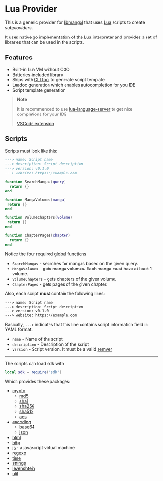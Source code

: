 # Lua Provider

This is a generic provider for [libmangal](https://github.com/mangalorg/libmangal)
that uses [Lua](https://www.lua.org/) scripts to create *subproviders*.

It uses [native go implementation of the Lua interpreter](https://github.com/yuin/gopher-lua)
and provides a set of libraries that can be used in the scripts.

## Features

- Built-in Lua VM without CGO
- Batteries-included library
- Ships with [CLI tool](./cmd/lua-provider-gen) to generate script template
- Luadoc generation which enables autocompletion for you IDE
- Script template generation

> **Note**
> 
> It is recommended to use [lua-language-server](https://github.com/LuaLS/lua-language-server)
> to get nice completions for your IDE
> 
> [VSCode extension](https://marketplace.visualstudio.com/items?itemName=sumneko.lua)

## Scripts

Scripts must look like this:

```lua
---> name: Script name
---> description: Script description
---> version: v0.1.0
---> website: https://example.com

function SearchMangas(query)
  return {}
end

function MangaVolumes(manga)
 return {} 
end

function VolumeChapters(volume)
 return {} 
end

function ChapterPages(chapter)
  return {}
end
```

Notice the four required global functions
- `SearchMangas` - searches for mangas based on the given query.
- `MangaVolumes` - gets manga volumes. Each manga must have at least 1 volume.
- `VolumeChapters` - gets chapters of the given volume.
- `ChapterPages` - gets pages of the given chapter.

Also, each script **must** contain the following lines:

```
---> name: Script name
---> description: Script description
---> version: v0.1.0
---> website: https://example.com
```

Basically, `--->` indicates that this line contains script information field in YAML format.

- `name` - Name of the script
- `description` - Description of the script
- `version` - Script version. It must be a valid [semver](https://semver.org/)

---

The scripts can load sdk with

```lua
local sdk = require("sdk")
```

Which provides these packages:

- [crypto](./lib/crypto)
  - [md5](./lib/crypto/md5)
  - [sha1](./lib/crypto/sha1)
  - [sha256](./lib/crypto/sha256)
  - [sha512](./lib/crypto/sha512)
  - [aes](./lib/crypto/aes)
- [encoding](./lib/encoding)
  - [base64](./lib/encoding/base64)
  - [json](./lib/encoding/json)
- [html](./lib/html)
- [http](./lib/http)
- [js](./lib/js) - a javascript virtual machine
- [regexp](./lib/regexp)
- [time](./lib/time)
- [strings](./lib/strings)
- [levenshtein](./lib/levenshtein)
- [util](./lib/util)